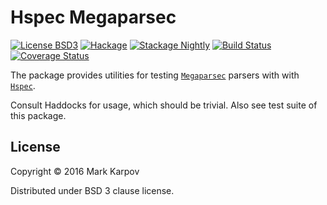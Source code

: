 # Hspec Megaparsec

[![License BSD3](https://img.shields.io/badge/license-BSD3-brightgreen.svg)](http://opensource.org/licenses/BSD-3-Clause)
[![Hackage](https://img.shields.io/hackage/v/hspec-megaparsec.svg?style=flat)](https://hackage.haskell.org/package/hspec-megaparsec)
[![Stackage Nightly](http://stackage.org/package/hspec-megaparsec/badge/nightly)](http://stackage.org/nightly/package/hspec-megaparsec)
[![Build Status](https://travis-ci.org/mrkkrp/hspec-megaparsec.svg?branch=master)](https://travis-ci.org/mrkkrp/hspec-megaparsec)
[![Coverage Status](https://coveralls.io/repos/mrkkrp/hspec-megaparsec/badge.svg?branch=master&service=github)](https://coveralls.io/github/mrkkrp/hspec-megaparsec?branch=master)

The package provides utilities for testing
[`Megaparsec`](https://hackage.haskell.org/package/megaparsec) parsers with with
[`Hspec`](https://hackage.haskell.org/package/hspec).

Consult Haddocks for usage, which should be trivial. Also see test suite of
this package.

## License

Copyright © 2016 Mark Karpov

Distributed under BSD 3 clause license.
